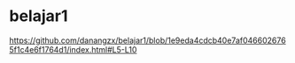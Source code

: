 # belajar1

https://github.com/danangzx/belajar1/blob/1e9eda4cdcb40e7af0466026765f1c4e6f1764d1/index.html#L5-L10
